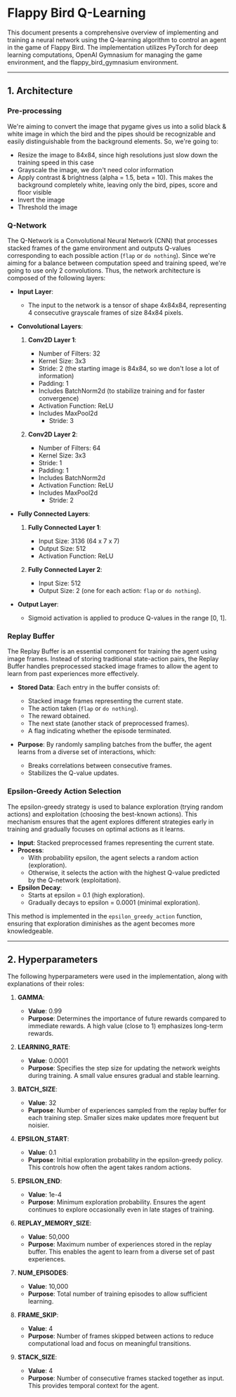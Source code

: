 
# Flappy Bird Q-Learning

This document presents a comprehensive overview of implementing and training a neural network using the Q-learning algorithm to control an agent in the game of Flappy Bird.  The implementation utilizes PyTorch for deep learning computations, OpenAI Gymnasium for managing the game environment, and the flappy_bird_gymnasium environment.

---

## **1. Architecture**

### **Pre-processing**
We're aiming to convert the image that pygame gives us into a solid black & white image in which the bird and the pipes should be recognizable and easily distinguishable from the background elements. So, we're going to:
- Resize the image to 84x84, since high resolutions just slow down the training speed in this case
- Grayscale the image, we don't need color information
- Apply contrast & brightness (alpha = 1.5, beta = 10). This makes the background completely white, leaving only the bird, pipes, score and floor visible
- Invert the image
- Threshold the image

### **Q-Network**
The Q-Network is a Convolutional Neural Network (CNN) that processes stacked frames of the game environment and outputs Q-values corresponding to each possible action (`flap` or `do nothing`). Since we're aiming for a balance between computation speed and training speed, we're going to use only 2 convolutions. Thus, the network architecture is composed of the following layers:

- **Input Layer**:
  - The input to the network is a tensor of shape 4x84x84, representing 4 consecutive grayscale frames of size 84x84 pixels.

- **Convolutional Layers**:
  1. **Conv2D Layer 1**:
     - Number of Filters: 32
     - Kernel Size: 3x3
     - Stride: 2 (the starting image is 84x84, so we don't lose a lot of information)
     - Padding: 1
     - Includes BatchNorm2d (to stabilize training and for faster convergence)
     - Activation Function: ReLU
     - Includes MaxPool2d
         - Stride: 3

  2. **Conv2D Layer 2**:
     - Number of Filters: 64
     - Kernel Size: 3x3
     - Stride: 1
     - Padding: 1
     - Includes BatchNorm2d
     - Activation Function: ReLU
     - Includes MaxPool2d
         - Stride: 2

- **Fully Connected Layers**:
  1. **Fully Connected Layer 1**:
     - Input Size: 3136 (64 x 7 x 7)
     - Output Size: 512
     - Activation Function: ReLU

  2. **Fully Connected Layer 2**:
     - Input Size: 512
     - Output Size: 2 (one for each action: `flap` or `do nothing`).

- **Output Layer**:
  - Sigmoid activation is applied to produce Q-values in the range [0, 1].

### **Replay Buffer**
The Replay Buffer is an essential component for training the agent using image frames. Instead of storing traditional state-action pairs, the Replay Buffer handles preprocessed stacked image frames to allow the agent to learn from past experiences more effectively.
 
- **Stored Data**: Each entry in the buffer consists of:
  - Stacked image frames representing the current state.
  - The action taken (`flap` or `do nothing`).
  - The reward obtained.
  - The next state (another stack of preprocessed frames).
  - A flag indicating whether the episode terminated.

- **Purpose**: By randomly sampling batches from the buffer, the agent learns from a diverse set of interactions, which:
  - Breaks correlations between consecutive frames.
  - Stabilizes the Q-value updates.

### **Epsilon-Greedy Action Selection**

The epsilon-greedy strategy is used to balance exploration (trying random actions) and exploitation (choosing the best-known actions). This mechanism ensures that the agent explores different strategies early in training and gradually focuses on optimal actions as it learns.

- **Input**: Stacked preprocessed frames representing the current state.
- **Process**:
  - With probability epsilon, the agent selects a random action (exploration).
  - Otherwise, it selects the action with the highest Q-value predicted by the Q-network (exploitation).
- **Epsilon Decay**:
  - Starts at epsilon = 0.1 (high exploration).
  - Gradually decays to epsilon = 0.0001 (minimal exploration).

This method is implemented in the `epsilon_greedy_action` function, ensuring that exploration diminishes as the agent becomes more knowledgeable.

---

## **2. Hyperparameters**

The following hyperparameters were used in the implementation, along with explanations of their roles:

1. **GAMMA**:
   - **Value**: 0.99
   - **Purpose**: Determines the importance of future rewards compared to immediate rewards. A high value (close to 1) emphasizes long-term rewards.

2. **LEARNING_RATE**:
   - **Value**: 0.0001
   - **Purpose**: Specifies the step size for updating the network weights during training. A small value ensures gradual and stable learning.

3. **BATCH_SIZE**:
   - **Value**: 32
   - **Purpose**: Number of experiences sampled from the replay buffer for each training step. Smaller sizes make updates more frequent but noisier.
4. **EPSILON_START**:
   - **Value**: 0.1
   - **Purpose**: Initial exploration probability in the epsilon-greedy policy. This controls how often the agent takes random actions.

5. **EPSILON_END**:
   - **Value**: 1e-4
   - **Purpose**: Minimum exploration probability. Ensures the agent continues to explore occasionally even in late stages of training.

6. **REPLAY_MEMORY_SIZE**:
   - **Value**: 50,000
   - **Purpose**: Maximum number of experiences stored in the replay buffer. This enables the agent to learn from a diverse set of past experiences.
7. **NUM_EPISODES**:
    - **Value**: 10,000
    - **Purpose**: Total number of training episodes to allow sufficient learning.

8. **FRAME_SKIP**:
   - **Value**: 4
   - **Purpose**: Number of frames skipped between actions to reduce computational load and focus on meaningful transitions.

9. **STACK_SIZE**:
    - **Value**: 4
    - **Purpose**: Number of consecutive frames stacked together as input. This provides temporal context for the agent.

